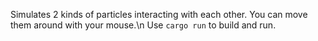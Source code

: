 Simulates 2 kinds of particles interacting with each other. You can move them around with your mouse.\n
Use `cargo run` to build and run.
